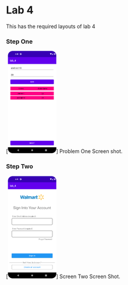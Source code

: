 
# Lab 4

This has the required layouts of lab 4

### Step One
[<img src='https://github.com/lumu-daniel/WalmartClone/blob/master/app/src/main/res/drawable/problem_1.png' alt='Screen 1' height='280'>]
Problem One Screen shot.

### Step Two
[<img src='https://github.com/lumu-daniel/WalmartClone/blob/master/app/src/main/res/drawable/problem_2.png' alt='Screen 2' height='280'>]
Screen Two Screen Shot.
